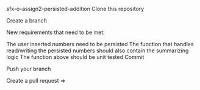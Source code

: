 sfx-o-assign2-persisted-addition
Clone this repository

Create a branch

New requirements that need to be met:

The user inserted numbers need to be persisted
The function that handles read/writing the persisted numbers should also contain the summarizing logic
The function above should be unit tested
Commit

Push your branch

Create a pull request <your branch> => <main>
